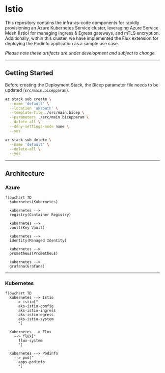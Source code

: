 # Istio

This repository contains the infra-as-code components for rapidly provisioning an Azure Kubernetes Service cluster, leveraging Azure Service Mesh (Istio) for managing Ingress & Egress gateways, and mTLS encryption. Additionally, within this cluster, we have implemented the Flux extension for deploying the Podinfo application as a sample use case.

_Please note these artifacts are under development and subject to change._

---

## Getting Started

Before creating the Deployment Stack, the Bicep parameter file needs to be updated (`src/main.bicepparam`).

```bash
az stack sub create \
  --name 'default' \
  --location 'uksouth' \
  --template-file ./src/main.bicep \
  --parameters ./src/main.bicepparam \
  --delete-all \
  --deny-settings-mode none \
  --yes
```

```bash
az stack sub delete \
  --name 'default' \
  --delete-all \
  --yes
```
---

## Architecture

### Azure

```mermaid
flowchart TD
  kubernetes(Kubernetes)

  kubernetes -->
  registry(Container Registry)

  kubernetes -->
  vault(Key Vault)

  kubernetes -->
  identity(Managed Identity)

  kubernetes -->
  prometheus(Prometheus)

  kubernetes -->
  grafana(Grafana)
```

---

### Kubernetes

```mermaid
flowchart TD
  Kubernetes --> Istio
    --> istio["
      aks-istio-config
      aks-istio-ingress
      aks-istio-egress
      aks-istio-system
      "]

  Kubernetes --> Flux
    --> flux["
      flux-system
      "]

  Kubernetes --> Podinfo
    --> pod["
      apps-podinfo
      "]
```
